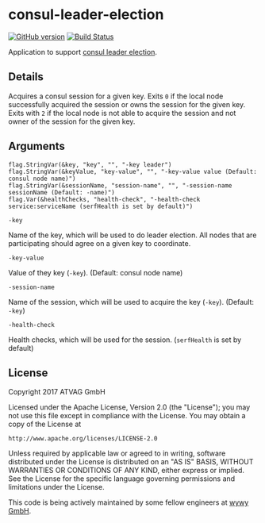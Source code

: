 # consul-leader-election
[![GitHub version](https://badge.fury.io/gh/wywy%2Fconsul-leader-election.svg)](https://badge.fury.io/gh/wywy%2Fconsul-leader-election)
[![Build Status](https://travis-ci.org/wywy/consul-leader-election.svg?branch=master)](https://travis-ci.org/wywy/consul-leader-election)


Application to support [consul leader election](https://www.consul.io/docs/guides/leader-election.html).

## Details

Acquires a consul session for a given key. Exits `0` if the local node successfully acquired the session or owns the session for the given key. 
Exits with `2` if the local node is not able to acquire the session and not owner of the session for the given key. 

## Arguments

	flag.StringVar(&key, "key", "", "-key leader")
	flag.StringVar(&keyValue, "key-value", "", "-key-value value (Default: consul node name)")
	flag.StringVar(&sessionName, "session-name", "", "-session-name sessionName (Default: -name)")
	flag.Var(&healthChecks, "health-check", "-health-check service:serviceName (serfHealth is set by default)")

`-key`

  Name of the key, which will be used to do leader election. All nodes that are participating should agree on a given key to coordinate.

`-key-value`

  Value of they key (`-key`). (Default: consul node name)

`-session-name`

  Name of the session, which will be used to acquire the key (`-key`). (Default: `-key`)

`-health-check`

  Health checks, which will be used for the session. (`serfHealth` is set by default)

## License

Copyright 2017 ATVAG GmbH

Licensed under the Apache License, Version 2.0 (the "License");
you may not use this file except in compliance with the License.
You may obtain a copy of the License at

    http://www.apache.org/licenses/LICENSE-2.0

Unless required by applicable law or agreed to in writing, software
distributed under the License is distributed on an "AS IS" BASIS,
WITHOUT WARRANTIES OR CONDITIONS OF ANY KIND, either express or implied.
See the License for the specific language governing permissions and
limitations under the License.

This code is being actively maintained by some fellow engineers at [wywy GmbH](http://wywy.com/).